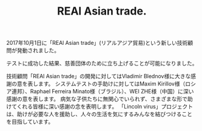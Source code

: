 ﻿---
layout: post

title: REAl Asian trade.
meta: 01.10.2017
cover_img: 2017.10.01/REAl Asian trade.png
cover_fit: contain

category: news

lang: jp
ref: test-post
---

2017年10月1日に「REAl Asian trade」(リアルアジア貿易)という新しい技術顧問が発動されました。

テストに成功した結果、慈善団体のために立ち上げることが可能になりました。

技術顧問「REAl Asian trade」の開発に対してはVladimir Blednov様に大きな感謝の意を表します。
システムテストの手助けに対してはMaxim Kirillov様（ロシア連邦）、Raphael Ferreira Minato様（ブラジル）、WEI ZHE様（中国）に深い感謝の意を表します。
病気な子供たちに無関心でいられず、さまざまな形で助けてくれる皆様に深い感謝の念を表明します。
「Lincoln virus」プロジェクトは、助けが必要な人を援助し、人々の生活を気にするみんなを結びつけることを目指しています。